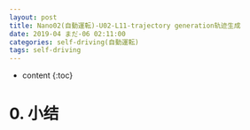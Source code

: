 ```yaml
---
layout: post
title: Nano02(自動運転)-U02-L11-trajectory generation轨迹生成
date: 2019-04 まだ-06 02:11:00
categories: self-driving(自動運転)
tags: self-driving
---
```

* content
{:toc}

# 0. 小结